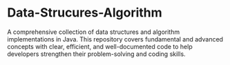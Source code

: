 # Data-Strucures-Algorithm
A comprehensive collection of data structures and algorithm implementations in Java. This repository covers fundamental and advanced concepts with clear, efficient, and well-documented code to help developers strengthen their problem-solving and coding skills.
